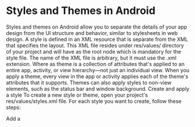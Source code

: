 
# Styles and Themes in Android


Styles and themes on Android allow you to separate the details of your app design from the UI structure and behavior, similar to stylesheets in web design.
A style is defined in an XML resource that is separate from the XML that specifies the layout. This XML file resides under res/values/ directory of your project and will have <resources> as the root node which is mandatory for the style file. The name of the XML file is arbitrary, but it must use the .xml extension.
  Where as theme is a collection of attributes that's applied to an entire app, activity, or view hierarchy—not just an individual view. When you apply a theme, every view in the app or activity applies each of the theme's attributes that it supports. Themes can also apply styles to non-view elements, such as the status bar and window background.
 Create and apply a style
To create a new style or theme, open your project's res/values/styles.xml file. For each style you want to create, follow these steps:

Add a <style> element with a name that uniquely identifies the style.
Add an <item> element for each style attribute you want to define.
The name in each item specifies an attribute you would otherwise use as an XML attribute in your layout. The value in the <item> element is the value for that attribute.

For example, if you define the following style:
  
     <?xml version="1.0" encoding="utf-8"?>
    <resources>
        <style name="GreenText" parent="TextAppearance.AppCompat">
            <item name="android:textColor">#00FF00</item>
        </style>
    </resources>
  
  You can apply the style to a view as follows:
  
        <TextView
          style="@style/GreenText"
          ... />
  
  ## Applying Colors to Theme Attributes
  
  Your color resource can then be applied to some theme attributes, such as the window background and the primary text color, by adding <item> elements to your custom theme. These attributes are defined in your styles.xml file. For example, to apply the custom color to the window background, add the following two <item> elements to your custom theme, defined in MyAndroidApp/res/values/styles.xml file −
  
        <resources>
         ...
         <style name="MyCustomTheme" ...>
            <item name="android:windowBackground">@color/my_custom_color</item>
            <item name="android:colorBackgroundCacheHint">@color/my_custom_color</item>
         </style>
         ...
      </resources>
  
  ![theme](https://user-images.githubusercontent.com/102367845/193401550-4881ec95-beb2-4d7c-b7a9-130462a89314.png)
  
  Using a Custom Nine-Patch With Buttons
A nine-patch drawable is a special kind of image which can be scaled in width and height while maintaining its visual integrity. Nine-patches are the most common way to specify the appearance of Android buttons, though any drawable type can be used.

Nine Patch Button
a Sample of Nine-Patch button
Steps to create Nine-Patch Buttons
Save this bitmap as /res/drawable/my_nine_patch.9.png
Define a new style
Apply the new button style to the buttonStyle attribute of your custom theme
  
  ## Apply the theme
  
      <resources>
       ...
          <style name="MyCustomTheme" parent=...>
             ...
             <item name="android:buttonStyle">@style/MyCustomButton</item>
          </style>
       ...
    </resources>
